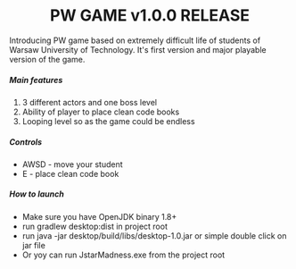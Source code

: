 <h1 align="center">PW GAME v1.0.0 RELEASE</h1>

Introducing PW game based on extremely difficult life of students of
Warsaw University of Technology. It's first version and major playable 
version of the game. 

<h5> Main features </h5>
<ol>
    <li>3 different actors and one boss level</li>
    <li>Ability of player to place clean code books</li>
    <li>Looping level so as the game could be endless</li>
</ol>

<h5> Controls</h5>
<ul>
    <li>AWSD - move your student</li>
    <li>E - place clean code book</li>
</ul>

<h5> How to launch</h5>
<ul>
    <li>Make sure you have OpenJDK binary 1.8+</li>
    <li>run gradlew desktop:dist in project root</li>
    <li>run java -jar desktop/build/libs/desktop-1.0.jar or simple double click on jar file</li>
    <li>Or yoy can run JstarMadness.exe from the project root</li>

</ul>
